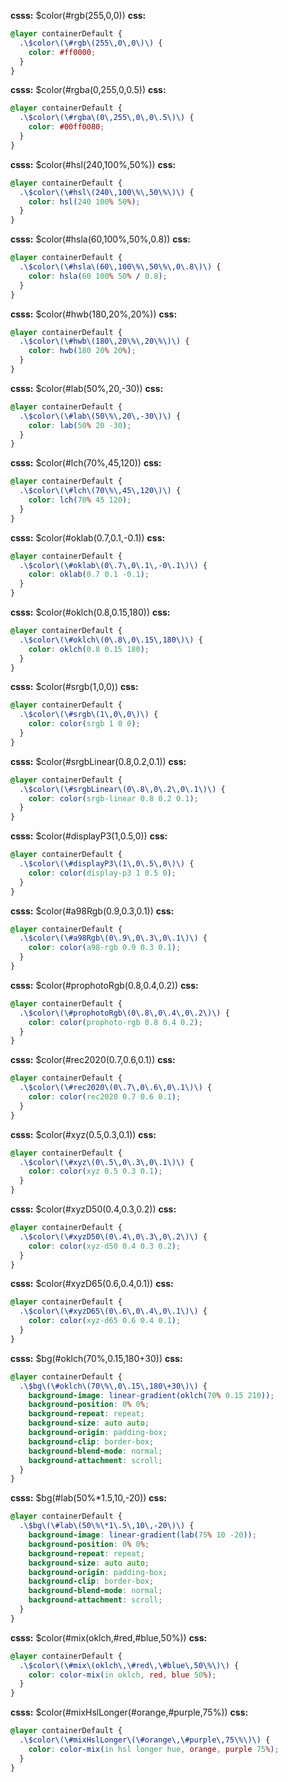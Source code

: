 **csss:** $color(#rgb(255,0,0))
**css:**
```css
@layer containerDefault {
  .\$color\(\#rgb\(255\,0\,0\)\) {
    color: #ff0000;
  }
}
```

**csss:** $color(#rgba(0,255,0,0.5))
**css:**
```css
@layer containerDefault {
  .\$color\(\#rgba\(0\,255\,0\,0\.5\)\) {
    color: #00ff0080;
  }
}
```

**csss:** $color(#hsl(240,100%,50%))
**css:**
```css
@layer containerDefault {
  .\$color\(\#hsl\(240\,100\%\,50\%\)\) {
    color: hsl(240 100% 50%);
  }
}
```

**csss:** $color(#hsla(60,100%,50%,0.8))
**css:**
```css
@layer containerDefault {
  .\$color\(\#hsla\(60\,100\%\,50\%\,0\.8\)\) {
    color: hsla(60 100% 50% / 0.8);
  }
}
```

**csss:** $color(#hwb(180,20%,20%))
**css:**
```css
@layer containerDefault {
  .\$color\(\#hwb\(180\,20\%\,20\%\)\) {
    color: hwb(180 20% 20%);
  }
}
```

**csss:** $color(#lab(50%,20,-30))
**css:**
```css
@layer containerDefault {
  .\$color\(\#lab\(50\%\,20\,-30\)\) {
    color: lab(50% 20 -30);
  }
}
```

**csss:** $color(#lch(70%,45,120))
**css:**
```css
@layer containerDefault {
  .\$color\(\#lch\(70\%\,45\,120\)\) {
    color: lch(70% 45 120);
  }
}
```

**csss:** $color(#oklab(0.7,0.1,-0.1))
**css:**
```css
@layer containerDefault {
  .\$color\(\#oklab\(0\.7\,0\.1\,-0\.1\)\) {
    color: oklab(0.7 0.1 -0.1);
  }
}
```

**csss:** $color(#oklch(0.8,0.15,180))
**css:**
```css
@layer containerDefault {
  .\$color\(\#oklch\(0\.8\,0\.15\,180\)\) {
    color: oklch(0.8 0.15 180);
  }
}
```

**csss:** $color(#srgb(1,0,0))
**css:**
```css
@layer containerDefault {
  .\$color\(\#srgb\(1\,0\,0\)\) {
    color: color(srgb 1 0 0);
  }
}
```

**csss:** $color(#srgbLinear(0.8,0.2,0.1))
**css:**
```css
@layer containerDefault {
  .\$color\(\#srgbLinear\(0\.8\,0\.2\,0\.1\)\) {
    color: color(srgb-linear 0.8 0.2 0.1);
  }
}
```

**csss:** $color(#displayP3(1,0.5,0))
**css:**
```css
@layer containerDefault {
  .\$color\(\#displayP3\(1\,0\.5\,0\)\) {
    color: color(display-p3 1 0.5 0);
  }
}
```

**csss:** $color(#a98Rgb(0.9,0.3,0.1))
**css:**
```css
@layer containerDefault {
  .\$color\(\#a98Rgb\(0\.9\,0\.3\,0\.1\)\) {
    color: color(a98-rgb 0.9 0.3 0.1);
  }
}
```

**csss:** $color(#prophotoRgb(0.8,0.4,0.2))
**css:**
```css
@layer containerDefault {
  .\$color\(\#prophotoRgb\(0\.8\,0\.4\,0\.2\)\) {
    color: color(prophoto-rgb 0.8 0.4 0.2);
  }
}
```

**csss:** $color(#rec2020(0.7,0.6,0.1))
**css:**
```css
@layer containerDefault {
  .\$color\(\#rec2020\(0\.7\,0\.6\,0\.1\)\) {
    color: color(rec2020 0.7 0.6 0.1);
  }
}
```

**csss:** $color(#xyz(0.5,0.3,0.1))
**css:**
```css
@layer containerDefault {
  .\$color\(\#xyz\(0\.5\,0\.3\,0\.1\)\) {
    color: color(xyz 0.5 0.3 0.1);
  }
}
```

**csss:** $color(#xyzD50(0.4,0.3,0.2))
**css:**
```css
@layer containerDefault {
  .\$color\(\#xyzD50\(0\.4\,0\.3\,0\.2\)\) {
    color: color(xyz-d50 0.4 0.3 0.2);
  }
}
```

**csss:** $color(#xyzD65(0.6,0.4,0.1))
**css:**
```css
@layer containerDefault {
  .\$color\(\#xyzD65\(0\.6\,0\.4\,0\.1\)\) {
    color: color(xyz-d65 0.6 0.4 0.1);
  }
}
```

**csss:** $bg(#oklch(70%,0.15,180+30))
**css:**
```css
@layer containerDefault {
  .\$bg\(\#oklch\(70\%\,0\.15\,180\+30\)\) {
    background-image: linear-gradient(oklch(70% 0.15 210));
    background-position: 0% 0%;
    background-repeat: repeat;
    background-size: auto auto;
    background-origin: padding-box;
    background-clip: border-box;
    background-blend-mode: normal;
    background-attachment: scroll;
  }
}
```

**csss:** $bg(#lab(50%*1.5,10,-20))
**css:**
```css
@layer containerDefault {
  .\$bg\(\#lab\(50\%\*1\.5\,10\,-20\)\) {
    background-image: linear-gradient(lab(75% 10 -20));
    background-position: 0% 0%;
    background-repeat: repeat;
    background-size: auto auto;
    background-origin: padding-box;
    background-clip: border-box;
    background-blend-mode: normal;
    background-attachment: scroll;
  }
}
```

**csss:** $color(#mix(oklch,#red,#blue,50%))
**css:**
```css
@layer containerDefault {
  .\$color\(\#mix\(oklch\,\#red\,\#blue\,50\%\)\) {
    color: color-mix(in oklch, red, blue 50%);
  }
}
```

**csss:** $color(#mixHslLonger(#orange,#purple,75%))
**css:**
```css
@layer containerDefault {
  .\$color\(\#mixHslLonger\(\#orange\,\#purple\,75\%\)\) {
    color: color-mix(in hsl longer hue, orange, purple 75%);
  }
}
```
